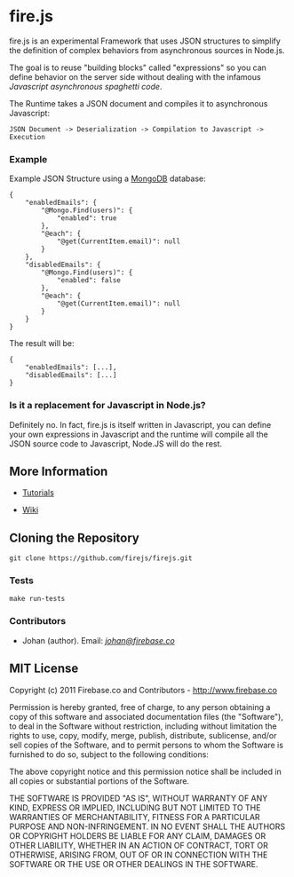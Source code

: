 # fire.js

fire.js is an experimental Framework that uses JSON structures to simplify the definition of complex behaviors from asynchronous sources in Node.js.

The goal is to reuse "building blocks" called "expressions" so you can define behavior on the server side without dealing with the infamous *Javascript asynchronous spaghetti code*.

The Runtime takes a JSON document and compiles it to asynchronous Javascript:

    JSON Document -> Deserialization -> Compilation to Javascript -> Execution

### Example

Example JSON Structure using a [MongoDB](http://www.mongodb.org/) database:

    {
	    "enabledEmails": {
			"@Mongo.Find(users)": {
				"enabled": true
			},
			"@each": {
				"@get(CurrentItem.email)": null
			}
		},
		"disabledEmails": {
			"@Mongo.Find(users)": {
				"enabled": false
			},
			"@each": {
				"@get(CurrentItem.email)": null
			}
		}
    }

The result will be:

	{
		"enabledEmails": [...],
		"disabledEmails": [...]
	}

### Is it a replacement for Javascript in Node.js?

Definitely no. In fact, fire.js is itself written in Javascript, you can define your own expressions in Javascript and the runtime will compile all the JSON source code to Javascript, Node.JS will do the rest.
	
## More Information

+ [Tutorials](https://github.com/firejs/firejs/wiki/Tutorials)

+ [Wiki](https://github.com/firejs/firejs/wiki)


## Cloning the Repository

    git clone https://github.com/firejs/firejs.git


### Tests

    make run-tests

### Contributors

* Johan (author). Email: *johan@firebase.co*

## MIT License

Copyright (c) 2011 Firebase.co and Contributors - http://www.firebase.co

Permission is hereby granted, free of charge, to any person obtaining a copy
of this software and associated documentation files (the "Software"), to deal
in the Software without restriction, including without limitation the rights
to use, copy, modify, merge, publish, distribute, sublicense, and/or sell
copies of the Software, and to permit persons to whom the Software is
furnished to do so, subject to the following conditions:

The above copyright notice and this permission notice shall be included in
all copies or substantial portions of the Software.

THE SOFTWARE IS PROVIDED "AS IS", WITHOUT WARRANTY OF ANY KIND, EXPRESS OR
IMPLIED, INCLUDING BUT NOT LIMITED TO THE WARRANTIES OF MERCHANTABILITY,
FITNESS FOR A PARTICULAR PURPOSE AND NON-INFRINGEMENT. IN NO EVENT SHALL THE
AUTHORS OR COPYRIGHT HOLDERS BE LIABLE FOR ANY CLAIM, DAMAGES OR OTHER
LIABILITY, WHETHER IN AN ACTION OF CONTRACT, TORT OR OTHERWISE, ARISING FROM,
OUT OF OR IN CONNECTION WITH THE SOFTWARE OR THE USE OR OTHER DEALINGS IN
THE SOFTWARE.